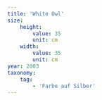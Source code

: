 ```yaml
---
title: 'White Owl'
size:
    height:
        value: 35
        unit: cm
    width:
        value: 35
        unit: cm
year: 2003
taxonomy:
    tag:
        - 'Farbe auf Silber'
---
```

